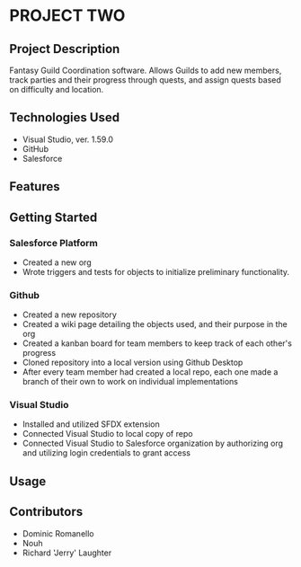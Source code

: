# PROJECT TWO

## Project Description
Fantasy Guild Coordination software. Allows Guilds to add new members, track parties and their progress through quests, and assign quests based on difficulty and location.

## Technologies Used
- Visual Studio, ver. 1.59.0
- GitHub
- Salesforce

## Features

## Getting Started
### Salesforce Platform
- Created a new org
- Wrote triggers and tests for objects to initialize preliminary functionality.

### Github
- Created a new repository
- Created a wiki page detailing the objects used, and their purpose in the org
- Created a kanban board for team members to keep track of each other's progress
- Cloned repository into a local version using Github Desktop
- After every team member had created a local repo, each one made a branch of their own to work on individual implementations

### Visual Studio
- Installed and utilized SFDX extension
- Connected Visual Studio to local copy of repo
- Connected Visual Studio to Salesforce organization by authorizing org and utilizing login credentials to grant access

## Usage

## Contributors
- Dominic Romanello
- Nouh 
- Richard 'Jerry' Laughter



























